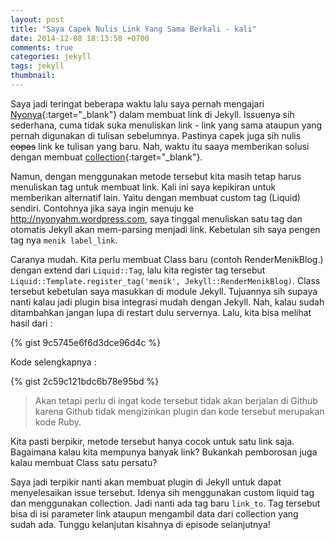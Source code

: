 ```yaml
---
layout: post
title: "Saya Capek Nulis Link Yang Sama Berkali - kali"
date: 2014-12-08 18:13:58 +0700
comments: true
categories: jekyll
tags: jekyll
thumbnail:
---
```


Saya jadi teringat beberapa waktu lalu saya pernah mengajari [Nyonya][menik]{:target="_blank"} dalam membuat link di Jekyll. Issuenya sih sederhana, cuma tidak suka menuliskan link - link yang sama ataupun yang pernah digunakan di tulisan sebelumnya. Pastinya capek juga sih nulis <del>copas</del> link ke tulisan yang baru. Nah, waktu itu saaya memberikan solusi dengan membuat [collection][collection]{:target="_blank"}.

Namun, dengan menggunakan metode tersebut kita masih tetap harus menuliskan tag untuk membuat link. Kali ini saya kepikiran untuk memberikan alternatif lain. Yaitu dengan membuat custom tag (Liquid) sendiri. Contohnya jika saya ingin menuju ke http://nyonyahm.wordpress.com, saya tinggal menuliskan satu tag dan otomatis Jekyll akan mem-parsing menjadi link. Kebetulan sih saya pengen tag nya `menik label_link`.

Caranya mudah. Kita perlu membuat Class baru (contoh RenderMenikBlog.) dengan extend dari `Liquid::Tag`, lalu kita register tag tersebut `Liquid::Template.register_tag('menik', Jekyll::RenderMenikBlog)`. Class tersebut kebetulan saya masukkan di module Jekyll. Tujuannya sih supaya nanti kalau jadi plugin bisa integrasi mudah dengan Jekyll. Nah, kalau sudah ditambahkan jangan lupa di restart dulu servernya. Lalu, kita bisa melihat hasil dari :

{% gist 9c5745e6f6d3dce96d4c %}

Kode selengkapnya : 

{% gist 2c59c121bdc6b78e95bd %}

> Akan tetapi perlu di ingat kode tersebut tidak akan berjalan di Github karena Github tidak mengizinkan plugin dan kode tersebut merupakan kode Ruby.

Kita pasti berpikir, metode tersebut hanya cocok untuk satu link saja. Bagaimana kalau kita mempunya banyak link? Bukankah pemborosan juga kalau membuat Class satu persatu?

Saya jadi terpikir nanti akan membuat plugin di Jekyll untuk dapat menyelesaikan issue tersebut. Idenya sih menggunakan custom liquid tag dan menggunakan collection. Jadi nanti ada tag baru `link_to`. Tag tersebut bisa di isi parameter link ataupun mengambil data dari collection yang sudah ada. Tunggu kelanjutan kisahnya di episode selanjutnya!

[collection]: http://menikdp.github.io/articles/2014/10/19/using-collection/
[menik]: http://nyonyahm.wordpress.com
